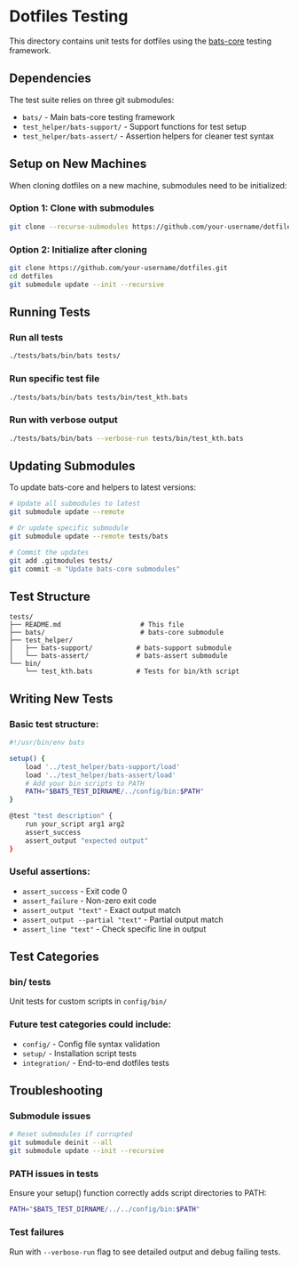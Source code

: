 # Dotfiles Testing

This directory contains unit tests for dotfiles using the [bats-core](https://github.com/bats-core/bats-core) testing framework.

## Dependencies

The test suite relies on three git submodules:
- `bats/` - Main bats-core testing framework
- `test_helper/bats-support/` - Support functions for test setup
- `test_helper/bats-assert/` - Assertion helpers for cleaner test syntax

## Setup on New Machines

When cloning dotfiles on a new machine, submodules need to be initialized:

### Option 1: Clone with submodules
```bash
git clone --recurse-submodules https://github.com/your-username/dotfiles.git
```

### Option 2: Initialize after cloning
```bash
git clone https://github.com/your-username/dotfiles.git
cd dotfiles
git submodule update --init --recursive
```

## Running Tests

### Run all tests
```bash
./tests/bats/bin/bats tests/
```

### Run specific test file
```bash
./tests/bats/bin/bats tests/bin/test_kth.bats
```

### Run with verbose output
```bash
./tests/bats/bin/bats --verbose-run tests/bin/test_kth.bats
```

## Updating Submodules

To update bats-core and helpers to latest versions:

```bash
# Update all submodules to latest
git submodule update --remote

# Or update specific submodule
git submodule update --remote tests/bats

# Commit the updates
git add .gitmodules tests/
git commit -m "Update bats-core submodules"
```

## Test Structure

```
tests/
├── README.md                    # This file
├── bats/                        # bats-core submodule
├── test_helper/
│   ├── bats-support/           # bats-support submodule  
│   └── bats-assert/            # bats-assert submodule
└── bin/
    └── test_kth.bats           # Tests for bin/kth script
```

## Writing New Tests

### Basic test structure:
```bash
#!/usr/bin/env bats

setup() {
    load '../test_helper/bats-support/load'
    load '../test_helper/bats-assert/load'
    # Add your bin scripts to PATH
    PATH="$BATS_TEST_DIRNAME/../config/bin:$PATH"
}

@test "test description" {
    run your_script arg1 arg2
    assert_success
    assert_output "expected output"
}
```

### Useful assertions:
- `assert_success` - Exit code 0
- `assert_failure` - Non-zero exit code  
- `assert_output "text"` - Exact output match
- `assert_output --partial "text"` - Partial output match
- `assert_line "text"` - Check specific line in output

## Test Categories

### bin/ tests
Unit tests for custom scripts in `config/bin/`

### Future test categories could include:
- `config/` - Config file syntax validation
- `setup/` - Installation script tests
- `integration/` - End-to-end dotfiles tests

## Troubleshooting

### Submodule issues
```bash
# Reset submodules if corrupted
git submodule deinit --all
git submodule update --init --recursive
```

### PATH issues in tests
Ensure your setup() function correctly adds script directories to PATH:
```bash
PATH="$BATS_TEST_DIRNAME/../../config/bin:$PATH"
```

### Test failures
Run with `--verbose-run` flag to see detailed output and debug failing tests.